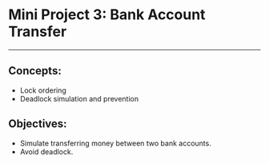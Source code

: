 # Mini Project 3: Bank Account Transfer

---

## Concepts:

- Lock ordering
- Deadlock simulation and prevention

## Objectives:

- Simulate transferring money between two bank accounts.
- Avoid deadlock.